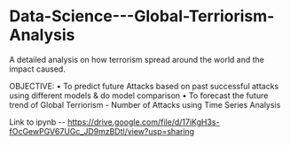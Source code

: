 # Data-Science---Global-Terriorism-Analysis

A detailed analysis on how terrorism spread around the world and the impact caused.

OBJECTIVE:
• To predict future Attacks based on past successful attacks using different models & 
do model comparison
• To forecast the future trend of Global Terriorism - Number of Attacks using Time 
Series Analysis

Link to ipynb -- https://drive.google.com/file/d/17iKgH3s-fOcGewPGV67UGc_JD9mzBDtl/view?usp=sharing

